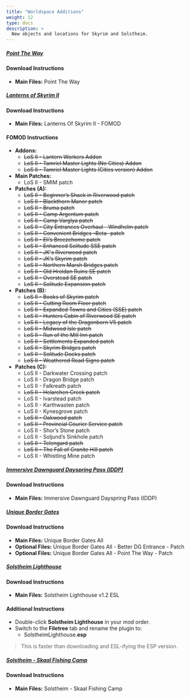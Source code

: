 ```yaml
---
title: "Worldspace Additions"
weight: 12
type: docs
description: >
  New objects and locations for Skyrim and Solstheim.
---
```


##### [Point The Way](https://www.nexusmods.com/skyrimspecialedition/mods/352?tab=files)

#### Download Instructions

* **Main Files:** Point The Way

##### [Lanterns of Skyrim II](https://www.nexusmods.com/skyrimspecialedition/mods/30817?tab=files)

#### Download Instructions

* **Main Files:** Lanterns Of Skyrim II - FOMOD

#### FOMOD Instructions

* **Addons:**
  * ~~LoS II - Lantern Workers Addon~~
  * ~~LoS II - Tamriel Master Lights (No Cities) Addon~~
  * ~~LoS II - Tamriel Master Lights (Cities version) Addon~~
* **Main Patches:**
  * LoS II - SMIM patch
* **Patches (A):**
  * ~~LoS II - Beginner’s Shack in Riverwood patch~~
  * ~~LoS II - Blackthorn Manor patch~~
  * ~~LoS II - Bruma patch~~
  * ~~LoS II - Camp Argentum patch~~
  * ~~LoS II - Camp Varglya patch~~
  * ~~LoS II - City Entrances Overhaul - Windhelm patch~~
  * ~~LoS II - Convenient Bridges -Beta- patch~~
  * ~~LoS II - Eli’s Breezehome patch~~
  * ~~LoS II - Enhanced Solitude SSE patch~~
  * ~~LoS II - JK's Riverwood patch~~
  * ~~LoS II - JK’s Skyrim patch~~
  * ~~LoS II - Northern Marsh Bridges patch~~
  * ~~LoS II - Old Hroldan Ruins SE patch~~
  * ~~LoS II - Overstead SE patch~~
  * ~~LoS II - Solitude Expansion patch~~
* **Patches (B):**
  * ~~LoS II - Books of Skyrim patch~~
  * ~~LoS II - Cutting Room Floor patch~~
  * ~~LoS II - Expanded Towns and Cities (SSE) patch~~
  * ~~LoS II - Hunters Cabin of Riverwood SE patch~~
  * ~~LoS II - Legacy of the Dragonborn V5 patch~~
  * ~~LoS II - Midwood Isle patch~~
  * ~~LoS II - Run of the Mill Inn patch~~
  * ~~LoS II - Settlements Expanded patch~~
  * ~~LoS II - Skyrim Bridges patch~~
  * ~~LoS II - Solitude Docks patch~~
  * ~~LoS II - Weathered Road Signs patch~~
* **Patches (C):**
  * LoS II - Darkwater Crossing patch
  * LoS II - Dragon Bridge patch
  * LoS II - Falkreath patch
  * ~~LoS II - Helarchen Creek patch~~
  * LoS II - Ivarstead patch
  * LoS II - Karthwasten patch
  * LoS II - Kynesgrove patch
  * ~~LoS II - Oakwood patch~~
  * ~~LoS II - Provincial Courier Service patch~~
  * LoS II - Shor’s Stone patch
  * LoS II - Soljund’s Sinkhole patch
  * ~~LoS II - Telengard patch~~
  * ~~LoS II - The Fall of Granite Hill patch~~
  * LoS II - Whistling Mine patch

##### [Immersive Dawnguard Dayspring Pass (IDDP)](https://www.nexusmods.com/skyrimspecialedition/mods/4126?tab=files)

#### Download Instructions

* **Main Files:** Immersive Dawnguard Dayspring Pass (IDDP)

##### [Unique Border Gates](https://www.nexusmods.com/skyrimspecialedition/mods/4819?tab=files)

#### Download Instructions

* **Main Files:** Unique Border Gates All
* **Optional Files:** Unique Border Gates All - Better DG Entrance - Patch
* **Optional Files:** Unique Border Gates All - Point The Way - Patch

##### [Solstheim Lighthouse](https://www.nexusmods.com/skyrimspecialedition/mods/14329?tab=files)

#### Download Instructions

* **Main Files:** Solstheim Lighthouse v1.2 ESL

#### Additional Instructions

* Double-click **Solstheim Lighthouse** in your mod order.
* Switch to the **Filetree** tab and rename the plugin to:
  * SolstheimLighthouse.**esp**

> This is faster than downloading and ESL-ifying the ESP version.

##### [Solstheim - Skaal Fishing Camp](https://www.nexusmods.com/skyrimspecialedition/mods/14450?tab=files)

#### Download Instructions

* **Main Files:** Solstheim - Skaal Fishing Camp